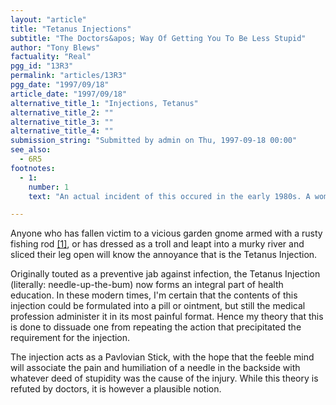 ```yaml
---
layout: "article"
title: "Tetanus Injections"
subtitle: "The Doctors&apos; Way Of Getting You To Be Less Stupid"
author: "Tony Blews"
factuality: "Real"
pgg_id: "13R3"
permalink: "articles/13R3"
pgg_date: "1997/09/18"
article_date: "1997/09/18"
alternative_title_1: "Injections, Tetanus"
alternative_title_2: ""
alternative_title_3: ""
alternative_title_4: ""
submission_string: "Submitted by admin on Thu, 1997-09-18 00:00"
see_also:
  - 6R5
footnotes: 
  - 1:
    number: 1
    text: "An actual incident of this occured in the early 1980s. A woman had been planting seeds in her garden, using the fishing rod of a garden gnome to poke holes in the soil for the seeds. Several days later she walked past the gnome, scraped her leg on the rod and shortly died of lockjaw."

---
```

<div>
<p>Anyone who has fallen victim to a vicious garden gnome armed with a rusty fishing rod <a href="#footnote-body.1" name="footnote-link.1" class="footnote-link">[1]</a>, or has dressed as a troll and leapt into a murky river and sliced their leg open will know the annoyance that is the Tetanus Injection.</p>
<p>Originally touted as a preventive jab against infection, the Tetanus Injection (literally: needle-up-the-bum) now forms an integral part of health education. In these modern times, I'm certain that the contents of this injection could be formulated into a pill or ointment, but still the medical profession administer it in its most painful format. Hence my theory that this is done to dissuade one from repeating the action that precipitated the requirement for the injection.</p>
<p>The injection acts as a Pavlovian Stick, with the hope that the feeble mind will associate the pain and humiliation of a needle in the backside with whatever deed of stupidity was the cause of the injury. While this theory is refuted by doctors, it is however a plausible notion.</p>
</div>
